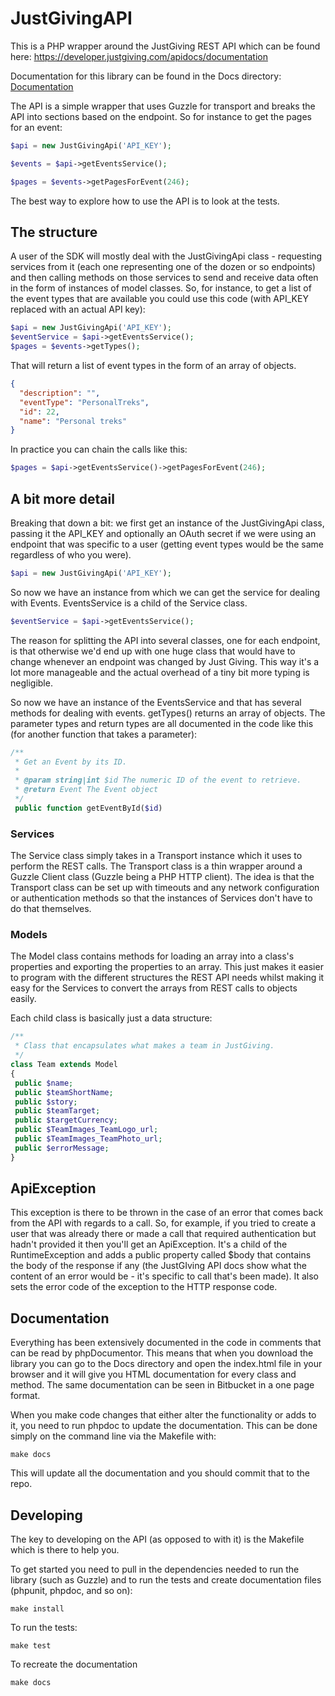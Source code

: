 JustGivingAPI
=============

This is a PHP wrapper around the JustGiving REST API which can be found here: https://developer.justgiving.com/apidocs/documentation

Documentation for this library can be found in the Docs directory: [Documentation](Docs/README.md)

The API is a simple wrapper that uses Guzzle for transport and breaks the API into sections based on the endpoint. So for instance
to get the pages for an event:

```php
$api = new JustGivingApi('API_KEY');

$events = $api->getEventsService();

$pages = $events->getPagesForEvent(246);
```

The best way to explore how to use the API is to look at the tests.

## The structure

A user of the SDK will mostly deal with the JustGivingApi class - requesting services from it (each one representing one of the dozen or so endpoints) and then calling methods on those services to send and receive data often in the form of instances of model classes.
So, for instance, to get a list of the event types that are available you could use this code (with API_KEY replaced with an actual API key):

```php
$api = new JustGivingApi('API_KEY');
$eventService = $api->getEventsService();
$pages = $events->getTypes();
```

That will return a list of event types in the form of an array of objects.

```json
{
  "description": "",
  "eventType": "PersonalTreks",
  "id": 22,
  "name": "Personal treks"
}
```

In practice you can chain the calls like this:

```php
$pages = $api->getEventsService()->getPagesForEvent(246);
```

## A bit more detail

Breaking that down a bit: we first get an instance of the JustGivingApi class, passing it the API_KEY and optionally an OAuth secret if we were using an endpoint that was specific to a user (getting event types would be the same regardless of who you were).

```php
$api = new JustGivingApi('API_KEY');
```

So now we have an instance from which we can get the service for dealing with Events. EventsService is a child of the Service class.

```php
$eventService = $api->getEventsService();
```

The reason for splitting the API into several classes, one for each endpoint, is that otherwise we'd end up with one huge class that would have to change whenever an endpoint was changed by Just Giving. This way it's a lot more manageable and the actual overhead of a tiny bit more typing is negligible.

So now we have an instance of the EventsService and that has several methods for dealing with events. getTypes() returns an array of objects. The parameter types and return types are all documented in the code like this (for another function that takes a parameter):

```php
/**
 * Get an Event by its ID.
 *
 * @param string|int $id The numeric ID of the event to retrieve.
 * @return Event The Event object
 */
 public function getEventById($id)
```

### Services

The Service class simply takes in a Transport instance which it uses to perform the REST calls. The Transport class is a thin wrapper around a Guzzle Client class (Guzzle being a PHP HTTP client). The idea is that the Transport class can be set up with timeouts and any network configuration or authentication methods so that the instances of Services don't have to do that themselves.

### Models

The Model class contains methods for loading an array into a class's properties and exporting the properties to an array. This just makes it easier to program with the different structures the REST API needs whilst making it easy for the Services to convert the arrays from REST calls to objects easily.

Each child class is basically just a data structure:

```php
/**
 * Class that encapsulates what makes a team in JustGiving.
 */
class Team extends Model
{
 public $name;
 public $teamShortName;
 public $story;
 public $teamTarget;
 public $targetCurrency;
 public $TeamImages_TeamLogo_url;
 public $TeamImages_TeamPhoto_url;
 public $errorMessage;
}
```

## ApiException

This exception is there to be thrown in the case of an error that comes back from the API with regards to a call. So, for example, if you tried to create a user that was already there or made a call that required authentication but hadn't provided it then you'll get an ApiException. It's a child of the RuntimeException and adds a public property called $body that contains the body of the response if any (the JustGIving API docs show what the content of an error would be - it's specific to call that's been made). It also sets the error code of the exception to the HTTP response code.

## Documentation

Everything has been extensively documented in the code in comments that can be read by phpDocumentor. This means that when you download the library you can go to the Docs directory and open the index.html file in your browser and it will give you HTML documentation for every class and method. The same documentation can be seen in Bitbucket in a one page format.

When you make code changes that either alter the functionality or adds to it, you need to run phpdoc to update the documentation. This can be done simply on the command line via the Makefile with:

```
make docs
```

This will update all the documentation and you should commit that to the repo.

## Developing

The key to developing on the API (as opposed to with it) is the Makefile which is there to help you.

To get started you need to pull in the dependencies needed to run the library (such as Guzzle) and to run the tests and create documentation files (phpunit, phpdoc, and so on):

```
make install
```

To run the tests:

```
make test
```

To recreate the documentation

```
make docs
```

